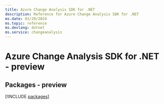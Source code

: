```yaml
---
title: Azure Change Analysis SDK for .NET
description: Reference for Azure Change Analysis SDK for .NET
ms.date: 03/29/2024
ms.topic: reference
ms.devlang: dotnet
ms.service: changeanalysis
---
```

# Azure Change Analysis SDK for .NET - preview
## Packages - preview
[!INCLUDE [packages](change-analysis-index.md)]